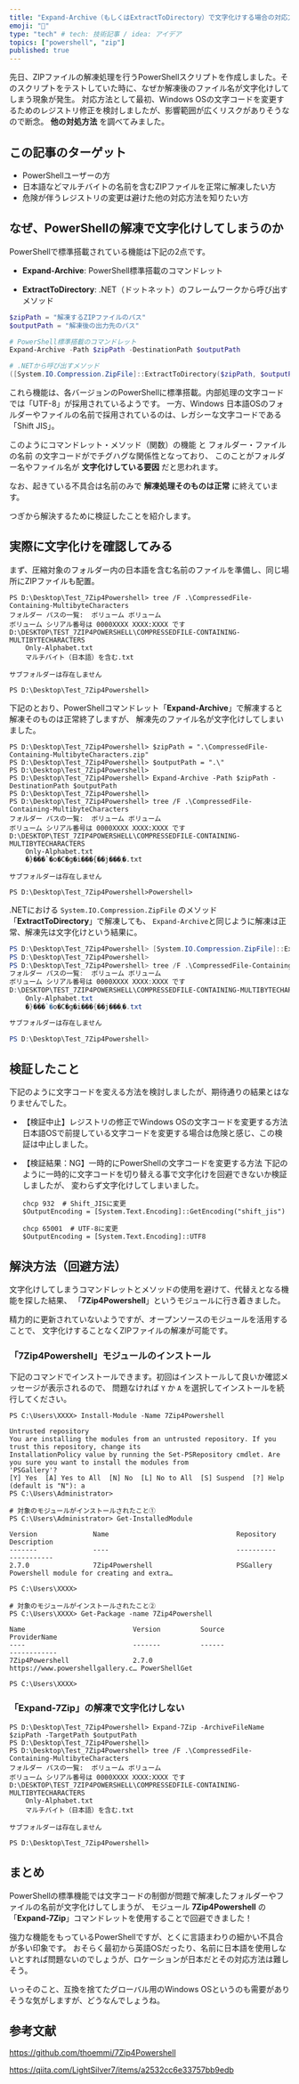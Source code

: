 ```yaml
---
title: "Expand-Archive（もしくはExtractToDirectory）で文字化けする場合の対応方法（PowerShell x 解凍）"
emoji: "🧊"
type: "tech" # tech: 技術記事 / idea: アイデア
topics: ["powershell", "zip"]
published: true
---
```


先日、ZIPファイルの解凍処理を行うPowerShellスクリプトを作成しました。そのスクリプトをテストしていた時に、なぜか解凍後のファイル名が文字化けしてしまう現象が発生。
対応方法として最初、Windows OSの文字コードを変更するためのレジストリ修正を検討しましたが、影響範囲が広くリスクがありそうなので断念。
**他の対処方法** を調べてみました。

## この記事のターゲット

- PowerShellユーザーの方
- 日本語などマルチバイトの名前を含むZIPファイルを正常に解凍したい方
- 危険が伴うレジストリの変更は避けた他の対応方法を知りたい方

## なぜ、PowerShellの解凍で文字化けしてしまうのか

PowerShellで標準搭載されている機能は下記の2点です。

- **Expand-Archive**: PowerShell標準搭載のコマンドレット
  
- **ExtractToDirectory**: \.NET（ドットネット）のフレームワークから呼び出すメソッド

```powershell
$zipPath = "解凍するZIPファイルのパス"
$outputPath = "解凍後の出力先のパス"

# PowerShell標準搭載のコマンドレット
Expand-Archive -Path $zipPath -DestinationPath $outputPath

# .NETから呼び出すメソッド
([System.IO.Compression.ZipFile]::ExtractToDirectory($zipPath, $outputPath))
```

これら機能は、各バージョンのPowerShellに標準搭載。内部処理の文字コードでは「UTF-8」が採用されているようです。
一方、Windows 日本語OSのフォルダーやファイルの名前で採用されているのは、レガシーな文字コードである「Shift JIS」。

このようにコマンドレット・メソッド（関数）の機能 と フォルダー・ファイルの名前 の文字コードがでチグハグな関係性となっており、
このことがフォルダー名やファイル名が **文字化けしている要因** だと思われます。

なお、起きている不具合は名前のみで **解凍処理そのものは正常** に終えています。

つぎから解決するために検証したことを紹介します。

## 実際に文字化けを確認してみる

まず、圧縮対象のフォルダー内の日本語を含む名前のファイルを準備し、同じ場所にZIPファイルも配置。

```powershell:日本語を含む名前のファイルを準備
PS D:\Desktop\Test_7Zip4Powershell> tree /F .\CompressedFile-Containing-MultibyteCharacters
フォルダー パスの一覧:  ボリューム ボリューム
ボリューム シリアル番号は 0000XXXX XXXX:XXXX です
D:\DESKTOP\TEST_7ZIP4POWERSHELL\COMPRESSEDFILE-CONTAINING-MULTIBYTECHARACTERS
    Only-Alphabet.txt
    マルチバイト（日本語）を含む.txt

サブフォルダーは存在しません

PS D:\Desktop\Test_7Zip4Powershell>
```

下記のとおり、PowerShellコマンドレット「**Expand-Archive**」で解凍すると解凍そのものは正常終了しますが、
解凍先のファイル名が文字化けしてしまいました。

```powershell:実際に実行した結果
PS D:\Desktop\Test_7Zip4Powershell> $zipPath = ".\CompressedFile-Containing-MultibyteCharacters.zip"
PS D:\Desktop\Test_7Zip4Powershell> $outputPath = ".\"
PS D:\Desktop\Test_7Zip4Powershell>
PS D:\Desktop\Test_7Zip4Powershell> Expand-Archive -Path $zipPath -DestinationPath $outputPath
PS D:\Desktop\Test_7Zip4Powershell>
PS D:\Desktop\Test_7Zip4Powershell> tree /F .\CompressedFile-Containing-MultibyteCharacters
フォルダー パスの一覧:  ボリューム ボリューム
ボリューム シリアル番号は 0000XXXX XXXX:XXXX です
D:\DESKTOP\TEST_7ZIP4POWERSHELL\COMPRESSEDFILE-CONTAINING-MULTIBYTECHARACTERS
    Only-Alphabet.txt
    �}���`�o�C�g�i���{��j���܂�.txt

サブフォルダーは存在しません

PS D:\Desktop\Test_7Zip4Powershell>Powershell>
```

\.NETにおける `System.IO.Compression.ZipFile` のメソッド「**ExtractToDirectory**」で解凍しても、
`Expand-Archive`と同じように解凍は正常、解凍先は文字化けという結果に。

```powershell
PS D:\Desktop\Test_7Zip4Powershell> [System.IO.Compression.ZipFile]::ExtractToDirectory($zipPath, $outputPath)
PS D:\Desktop\Test_7Zip4Powershell>
PS D:\Desktop\Test_7Zip4Powershell> tree /F .\CompressedFile-Containing-MultibyteCharacters
フォルダー パスの一覧:  ボリューム ボリューム
ボリューム シリアル番号は 0000XXXX XXXX:XXXX です
D:\DESKTOP\TEST_7ZIP4POWERSHELL\COMPRESSEDFILE-CONTAINING-MULTIBYTECHARACTERS
    Only-Alphabet.txt
    �}���`�o�C�g�i���{��j���܂�.txt

サブフォルダーは存在しません

PS D:\Desktop\Test_7Zip4Powershell>
```

## 検証したこと

下記のように文字コードを変える方法を検討しましたが、期待通りの結果とはなりませんでした。

- 【検証中止】レジストリの修正でWindows OSの文字コードを変更する方法
    日本語OSで前提している文字コードを変更する場合は危険と感じ、この検証は中止しました。

- 【検証結果：NG】一時的にPowerShellの文字コードを変更する方法
    下記のように一時的に文字コードを切り替える事で文字化けを回避できないか検証しましたが、
    変わらず文字化けしてしまいました。

    ```powershell:解凍前に文字コードを「Shift JIS」へ変更
    chcp 932  # Shift_JISに変更
    $OutputEncoding = [System.Text.Encoding]::GetEncoding("shift_jis")
    ```

    ```powershell:解凍後に文字コードを「UTF-8」に戻す
    chcp 65001  # UTF-8に変更
    $OutputEncoding = [System.Text.Encoding]::UTF8
    ```

## 解決方法（回避方法）

文字化けしてしまうコマンドレットとメソッドの使用を避けて、代替えとなる機能を探した結果、
「**7Zip4Powershell**」というモジュールに行き着きました。

精力的に更新されていないようですが、オープンソースのモジュールを活用することで、
文字化けすることなくZIPファイルの解凍が可能です。

### 「7Zip4Powershell」モジュールのインストール

下記のコマンドでインストールできます。初回はインストールして良いか確認メッセージが表示されるので、
問題なければ `Y` か `A` を選択してインストールを続行してください。

```powershell:7Zip4Powershellモジュールをインストール
PS C:\Users\XXXX> Install-Module -Name 7Zip4Powershell

Untrusted repository
You are installing the modules from an untrusted repository. If you trust this repository, change its
InstallationPolicy value by running the Set-PSRepository cmdlet. Are you sure you want to install the modules from
'PSGallery'?
[Y] Yes  [A] Yes to All  [N] No  [L] No to All  [S] Suspend  [?] Help (default is "N"): a
PS C:\Users\Administrator>

# 対象のモジュールがインストールされたこと①
PS C:\Users\Administrator> Get-InstalledModule

Version              Name                                Repository           Description
-------              ----                                ----------           -----------
2.7.0                7Zip4Powershell                     PSGallery            Powershell module for creating and extra…

PS C:\Users\XXXX>

# 対象のモジュールがインストールされたこと②
PS C:\Users\XXXX> Get-Package -name 7Zip4Powershell

Name                           Version          Source                           ProviderName
----                           -------          ------                           ------------
7Zip4Powershell                2.7.0            https://www.powershellgallery.c… PowerShellGet

PS C:\Users\XXXX>
```

### 「Expand-7Zip」の解凍で文字化けしない

```powershell:「Expand-7Zip」で解凍
PS D:\Desktop\Test_7Zip4Powershell> Expand-7Zip -ArchiveFileName $zipPath -TargetPath $outputPath
PS D:\Desktop\Test_7Zip4Powershell> 
PS D:\Desktop\Test_7Zip4Powershell> tree /F .\CompressedFile-Containing-MultibyteCharacters
フォルダー パスの一覧:  ボリューム ボリューム
ボリューム シリアル番号は 0000XXXX XXXX:XXXX です
D:\DESKTOP\TEST_7ZIP4POWERSHELL\COMPRESSEDFILE-CONTAINING-MULTIBYTECHARACTERS
    Only-Alphabet.txt
    マルチバイト（日本語）を含む.txt

サブフォルダーは存在しません

PS D:\Desktop\Test_7Zip4Powershell>
```

## まとめ

PowerShellの標準機能では文字コードの制御が問題で解凍したフォルダーやファイルの名前が文字化けしてしまうが、
モジュール **7Zip4Powershell** の「**Expand-7Zip**」コマンドレットを使用することで回避できました！

強力な機能をもっているPowerShellですが、とくに言語まわりの細かい不具合が多い印象です。
おそらく最初から英語OSだったり、名前に日本語を使用しないとすれば問題ないのでしょうが、ロケーションが日本だとその対応方法は難しそう。

いっそのこと、互換を捨てたグローバル用のWindows OSというのも需要がありそうな気がしますが、どうなんでしょうね。

## 参考文献

https://github.com/thoemmi/7Zip4Powershell

https://qiita.com/LightSilver7/items/a2532cc6e33757bb9edb
